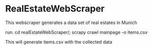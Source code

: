 # RealEstateWebScraper
This webscraper generates a data set of real estates in Munich 

run: 
cd realEstateWebScraper/; scrapy crawl mainpage -o items.csv

This will generate items.csv with the collected data

